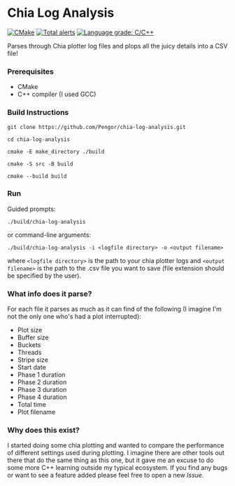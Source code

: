 # Chia Log Analysis
[![CMake](https://github.com/Pengor/chia-log-analysis/actions/workflows/cmake.yml/badge.svg)](https://github.com/Pengor/chia-log-analysis/actions/workflows/cmake.yml)
[![Total alerts](https://img.shields.io/lgtm/alerts/g/Pengor/chia-log-analysis.svg?logo=lgtm&logoWidth=18)](https://lgtm.com/projects/g/Pengor/chia-log-analysis/alerts/)
[![Language grade: C/C++](https://img.shields.io/lgtm/grade/cpp/g/Pengor/chia-log-analysis.svg?logo=lgtm&logoWidth=18)](https://lgtm.com/projects/g/Pengor/chia-log-analysis/context:cpp)

Parses through Chia plotter log files and plops all the juicy details into a CSV file!

### Prerequisites
* CMake
* C++ compiler (I used GCC)

### Build Instructions
`git clone https://github.com/Pengor/chia-log-analysis.git`

`cd chia-log-analysis`

`cmake -E make_directory ./build`

`cmake -S src -B build`

`cmake --build build`

### Run
Guided prompts:

`./build/chia-log-analysis`

or command-line arguments:

`./build/chia-log-analysis -i <logfile directory> -o <output filename>`

where `<logfile directory>` is the path to your chia plotter logs and `<output filename>` is the path to the .csv file you want to save (file extension should be specified by the user).

### What info does it parse?
For each file it parses as much as it can find of the following (I imagine I'm not the only one who's had a plot interrupted):
* Plot size 
* Buffer size 
* Buckets 
* Threads 
* Stripe size 
* Start date 
* Phase 1 duration 
* Phase 2 duration 
* Phase 3 duration 
* Phase 4 duration 
* Total time 
* Plot filename

### Why does this exist?
I started doing some chia plotting and wanted to compare the performance of different settings used during plotting. I imagine there are other tools out there that do the same thing as this one, but it gave me an excuse to do some more C++ learning outside my typical ecosystem. If you find any bugs or want to see a feature added please feel free to open a new _Issue_.
